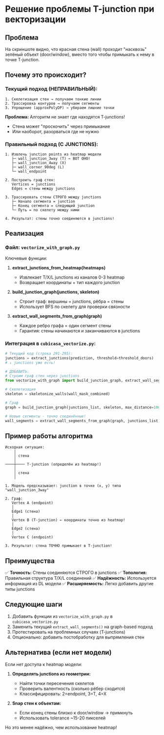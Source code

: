 # Решение проблемы T-junction при векторизации

## Проблема
На скриншоте видно, что красная стена (wall) проходит "насквозь" зелёный объект (door/window), вместо того чтобы примыкать к нему в точке T-junction.

## Почему это происходит?

### Текущий подход (НЕПРАВИЛЬНЫЙ):
```
1. Скелетизация стен → получаем тонкие линии
2. Трассировка контуров → получаем сегменты
3. Упрощение (approxPolyDP) → убираем лишние точки
```

**Проблема:** Алгоритм не знает где находятся T-junctions!
- Стена может "проскочить" через примыкание
- Или наоборот, разорваться где не нужно

### Правильный подход (С JUNCTIONS):

```
1. Извлечь junction points из heatmap модели
   ├─ wall_junction_3way (T) ← ВОТ ОНО!
   ├─ wall_junction_4way (X)
   ├─ wall_corner_90deg (L)
   └─ wall_endpoint

2. Построить граф стен:
   Vertices = junctions
   Edges = стены между junctions

3. Трассировать стены СТРОГО между junctions
   ├─ Начало сегмента = junction
   ├─ Конец сегмента = следующий junction
   └─ Путь = по скелету между ними

4. Результат: стены точно соединяются в junctions!
```

## Реализация

### Файл: `vectorize_with_graph.py`

Ключевые функции:

1. **extract_junctions_from_heatmap(heatmaps)**
   - Извлекает T/X/L junctions из каналов 0-3 heatmap
   - Возвращает координаты + тип каждого junction

2. **build_junction_graph(junctions, skeleton)**
   - Строит граф: вершины = junctions, рёбра = стены
   - Использует BFS по скелету для проверки связности

3. **extract_wall_segments_from_graph(graph)**
   - Каждое ребро графа = один сегмент стены
   - Гарантия: стены начинаются и заканчиваются в junctions

### Интеграция в `cubicasa_vectorize.py`:

```python
# Текущий код (строка 291-295):
junctions = extract_junctions(prediction, threshold=threshold_doors)
# ↓ junctions уже есть!

# ДОБАВИТЬ:
# Строим граф стен через junctions
from vectorize_with_graph import build_junction_graph, extract_wall_segments_from_graph

# Скелетизация
skeleton = skeletonize_walls(wall_mask_combined)

# Граф
graph = build_junction_graph(junctions_list, skeleton, max_distance=100)

# Новые сегменты - точно соединённые!
wall_segments = extract_wall_segments_from_graph(graph, junctions_list)
```

## Пример работы алгоритма

```
Исходная ситуация:
    │
    │ стена
    │
────┼──── T-junction (определён из heatmap!)
    │
    │ стена
    │

1. Модель предсказывает: junction в точке (x, y) типа "wall_junction_3way"

2. Граф:
   Vertex A (endpoint)
   │
   Edge1 (стена)
   │
   Vertex B (T-junction) ← координаты точно из heatmap!
   │
   Edge2 (стена)
   │
   Vertex C (endpoint)

3. Результат: стена ТОЧНО примыкает в T-junction!
```

## Преимущества

✅ **Точность:** Стены соединяются СТРОГО в junctions
✅ **Топология:** Правильная структура T/X/L соединений
✅ **Надёжность:** Используется информация из DL модели
✅ **Расширяемость:** Легко добавить другие типы junctions

## Следующие шаги

1. Добавить функции из `vectorize_with_graph.py` в `cubicasa_vectorize.py`
2. Заменить текущий `extract_wall_segments()` на graph-based подход
3. Протестировать на проблемных случаях (T-junctions)
4. Опционально: добавить постобработку для выпрямления стен

## Альтернатива (если нет модели)

Если нет доступа к heatmap модели:

1. **Определять junctions из геометрии:**
   - Найти точки пересечения скелетов
   - Проверить валентность (сколько рёбер сходится)
   - Классифицировать: 2=endpoint, 3=T, 4=X

2. **Snap стен к объектам:**
   - Если конец стены близко к door/window → примкнуть
   - Использовать tolerance ~15-20 пикселей

Но это менее надёжно, чем использование heatmap!
